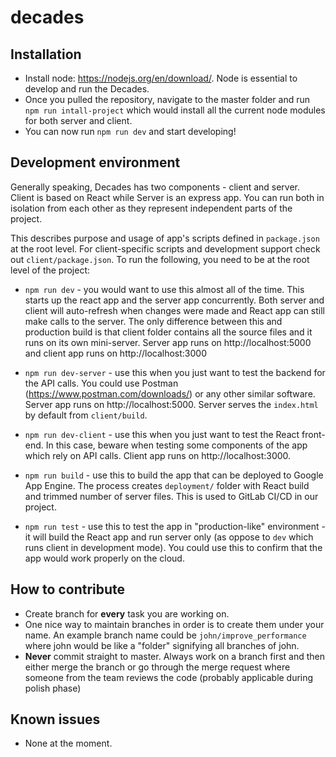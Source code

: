 # decades

## Installation

- Install node: https://nodejs.org/en/download/. Node is essential to develop and run the Decades.
- Once you pulled the repository, navigate to the master folder and run `npm run intall-project` which would install all the current node modules for both server and client.
- You can now run `npm run dev` and start developing!

## Development environment

Generally speaking, Decades has two components - client and server. Client is based on React while Server is an express app. You can run both in isolation from each other as they represent independent parts of the project.

This describes purpose and usage of app's scripts defined in `package.json` at the root level. For client-specific scripts and development support check out `client/package.json`. To run the following, you need to be at the root level of the project:

- `npm run dev` - you would want to use this almost all of the time. This starts up the react app and the server app concurrently. Both server and client will auto-refresh when changes were made and React app can still make calls to the server. The only difference between this and production build is that client folder contains all the source files and it runs on its own mini-server. Server app runs on http://localhost:5000 and client app runs on http://localhost:3000

- `npm run dev-server` - use this when you just want to test the backend for the API calls. You could use Postman (https://www.postman.com/downloads/) or any other similar software. Server app runs on http://localhost:5000. Server serves the `index.html` by default from `client/build`.

- `npm run dev-client` - use this when you just want to test the React front-end. In this case, beware when testing some components of the app which rely on API calls. Client app runs on http://localhost:3000.

- `npm run build` - use this to build the app that can be deployed to Google App Engine. The process creates `deployment/` folder with React build and trimmed number of server files. This is used to GitLab CI/CD in our project.

- `npm run test` - use this to test the app in "production-like" environment - it will build the React app and run server only (as oppose to `dev` which runs client in development mode). You could use this to confirm that the app would work properly on the cloud.

## How to contribute

- Create branch for **every** task you are working on.
- One nice way to maintain branches in order is to create them under your name. An example branch name could be `john/improve_performance` where john would be like a "folder" signifying all branches of john.
- **Never** commit straight to master. Always work on a branch first and then either merge the branch or go through the merge request where someone from the team reviews the code (probably applicable during polish phase)

## Known issues

- None at the moment.